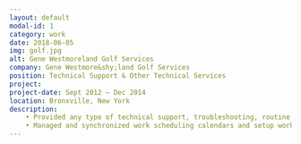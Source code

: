 ```yaml
---
layout: default
modal-id: 1
category: work
date: 2018-06-05
img: golf.jpg
alt: Gene Westmoreland Golf Services
company: Gene Westmore&shy;land Golf Services
position: Technical Support & Other Technical Services
project: 
project-date: Sept 2012 – Dec 2014
location: Bronxville, New York
description:    
    • Provided any type of technical support, troubleshooting, routine maintenance and emergency services. <br />
    • Managed and synchronized work scheduling calendars and setup workstations, work phones and other devices. 
---
```

